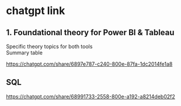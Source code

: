# chatgpt link
## 1. Foundational theory for Power BI & Tableau <br>
Specific theory topics for both tools <br>
Summary table

https://chatgpt.com/share/6897e787-c240-800e-87fa-1dc2014fe1a8

## SQL

https://chatgpt.com/share/68991733-2558-800e-a192-a8214deb02f2
